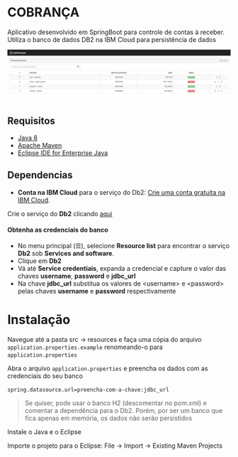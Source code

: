 # COBRANÇA

Aplicativo desenvolvido em SpringBoot para controle de contas à receber. Utiliza o banco de dados DB2 na IBM Cloud para persistência de dados

![cobranca.png](doc/image/cobranca.png)

## Requisitos

- [Java 8](https://www.oracle.com/br/java/technologies/javase/javase-jdk8-downloads.html)
- [Apache Maven](https://maven.apache.org/download.cgi#/)
- [Eclipse IDE for Enterprise Java](https://www.eclipse.org/downloads/packages/)

## Dependencias

* **Conta na IBM Cloud** para o serviço do Db2: [Crie uma conta gratuita na IBM Cloud](https://cloud.ibm.com/registration).


Crie o serviço do **Db2** clicando [aqui](https://cloud.ibm.com/catalog/services/db2)

#### Obtenha as credenciais do banco

* No menu principal (☰), selecione **Resource list** para encontrar o serviço **Db2** sob **Services and software**.
* Clique em **Db2** 
* Vá até **Service credentiais**, expanda a credencial e capture o valor das chaves **username**, **password** e **jdbc_url**
* Na chave **jdbc_url** substitua os valores de \<username> e \<password> pelas chaves **username** e **password** respectivamente

# Instalação

Navegue até a pasta src -> resources e faça uma cópia do arquivo `application.properties.example`
renomeando-o para `application.properties`

Abra o arquivo `application.properties` e preencha os dados com as credenciais do seu banco

```
spring.datasource.url=preencha-com-a-chave:jdbc_url

```
 > Se quiser, pode usar o banco H2 (descomentar no pom.xml) e comentar a dependência para o Db2. Porém, por ser um banco que fica apenas em memória, os dados não serão persistidos

Instale o Java e o Eclipse

Importe o projeto para o Eclipse: File → Import → Existing Maven Projects




